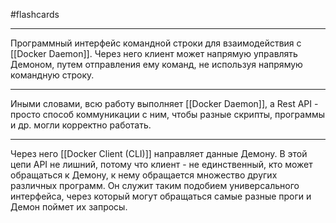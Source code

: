 #flashcards
***
Программный интерфейс командной строки для взаимодействия с [[Docker Daemon]]. Через него клиент может напрямую управлять Демоном, путем отправления ему команд, не используя напрямую командную строку.
***
Иными словами, всю работу выполняет [[Docker Daemon]], а Rest API - просто способ коммуникации с ним, чтобы разные скрипты, программы и др. могли корректно работать.
***
Через него [[Docker Client (CLI)]] направляет данные Демону. В этой цепи API не лишний, потому что клиент - не единственный, кто может обращаться к Демону, к нему обращается множество других различных программ. Он служит таким подобием универсального интерфейса, через который могут обращаться самые разные проги и Демон поймет их запросы.
<!--SR:!2025-09-25,4,270-->